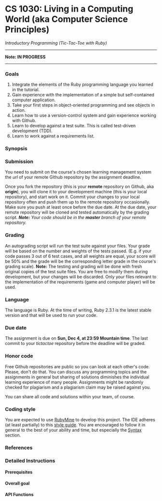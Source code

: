 # CS 1030: Living in a Computing World (aka Computer Science Principles)
_Introductory Programming_
_(Tic-Tac-Toe with Ruby)_

* * *

__Note: IN PROGRESS__

* * * 

### Goals

1. Integrate the elements of the Ruby programming language you learned in the tutorial.
2. Gain experience with the implementation of a simple but self-contained computer application.
3. Take your first steps in object-oriented programming and see objects in action.
4. Learn how to use a version-control system and gain experience working with Github.
5. Learn to develop against a test suite. This is called test-driven development (TDD).
6. Learn to work against a requirements list.

### Synopsis



### Submission

You need to submit on the course's chosen learning management system the _url_ of your remote Github repository by the assignment deadline. 

Once you fork the repository (this is your **remote** repository on Github, aka **origin**), you will clone it to your development machine (this is your local repository), and start work on it. Commit your changes to your local repository often and push them up to the remote repository occasionally. Make sure you push at least once before the due date. At the due date, your remote repository will be cloned and tested automatically by the grading script. _**Note:** Your code should be in the **master** branch of your remote repository._

### Grading

An autograding script will run the test suite against your files. Your grade will be based on the number and weights of the tests passed. (E.g. if your code passes 3 out of 6 test cases, and all weights are equal, your score will be 50% and the grade will be the corresponding letter grade in the course's grading scale). **Note:** The testing and grading will be done with fresh original copies of the test suite files. You are free to modify them during development, but your changes will be discarded. Only your files relevant to the implementation of the requirements (game and computer player) will be used.

### Language

The language is Ruby. At the time of writing, Ruby 2.3.1 is the latest stable version and that will be used to run your code.

### Due date

The assignment is due on **Sun, Dec 4, at 23:59 Mountain time**. The last commit to your _tictactoe_ repository before the deadline will be graded.

### Honor code

Free Github repositories are public so you can look at each other's code. Please, don't do that. You can discuss any programming topics and the assignments in general but sharing of solutions diminishes the individual learning experience of many people. Assignments might be randomly checked for plagiarism and a plagiarism claim may be raised against you.

You can share all code and solutions within your team, of course.

### Coding style

You are expected to use [RubyMine](https://www.jetbrains.com/ruby/) to develop this project. The IDE adheres (at least partially) to this [style guide](https://github.com/bbatsov/ruby-style-guide). You are encouraged to follow it in general to the best of your ability and time, but especially the [Syntax](https://github.com/bbatsov/ruby-style-guide#syntax) section.

### References



### Detailed Instructions

#### Prerequisites



#### Overall goal



#### API Functions

